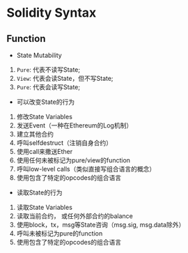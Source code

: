 # Solidity Syntax

## Function 
- State Mutability
1. ```Pure```: 代表不读写State;
2. ```View```: 代表会读State，但不写State;
3. ```Pure```: 代表会读写State;

- 可以改变State的行为
1. 修改State Variables
2. 发送Event（一种在Ethereum的Log机制）
3. 建立其他合约
4. 呼叫selfdestruct（注销自身合约）
5. 使用call来撒送Ether
6. 使用任何未被标记为pure/view的function
7. 呼叫low-level calls（类似直接写组合语言的概念）
8. 使用包含了特定的opcodes的组合语言

- 读取State的行为
1. 读取State Variables
2. 读取当前合约， 或任何外部合约的balance
3. 使用block，tx，msg等State咨询（msg.sig, msg.data除外）
4. 呼叫未被标记为pure的function
5. 使用包含了特定的opcodes的组合语言